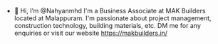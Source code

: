 - 👋 Hi, I’m @Nahyanmhd
I'm a Business Associate at MAK Builders located at Malappuram.
I'm passionate about  project management, construction technology, building materials, etc.
DM me for any enquiries or visit our website 
https://makbuilders.in/
<!---
Nahyanmhd/Nahyanmhd is a ✨ special ✨ repository because its `README.md` (this file) appears on your GitHub profile.
You can click the Preview link to take a look at your changes.
--->
